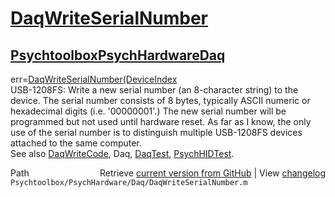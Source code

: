 # [DaqWriteSerialNumber](DaqWriteSerialNumber)
## [Psychtoolbox](Psychtoolbox)[PsychHardware](PsychHardware)[Daq](Daq)

err=[DaqWriteSerialNumber](DaqWriteSerialNumber)[(DeviceIndex]((DeviceIndex),serialstring)  
USB-1208FS: Write a new serial number (an 8-character string) to the  
device. The serial number consists of 8 bytes, typically ASCII numeric or  
hexadecimal digits (i.e. '00000001'.)  The new serial number will be  
programmed but not used until hardware reset. As far as I know, the only  
use of the serial number is to distinguish multiple USB-1208FS devices  
attached to the same computer.  
See also [DaqWriteCode](DaqWriteCode), Daq, [DaqTest](DaqTest), [PsychHIDTest](PsychHIDTest).  




<div class="code_header" style="text-align:right;">
  <span style="float:left;">Path&nbsp;&nbsp;</span> <span class="counter">Retrieve <a href=
  "https://raw.github.com/Psychtoolbox-3/Psychtoolbox-3/beta/Psychtoolbox/PsychHardware/Daq/DaqWriteSerialNumber.m">current version from GitHub</a> | View <a href=
  "https://github.com/Psychtoolbox-3/Psychtoolbox-3/commits/beta/Psychtoolbox/PsychHardware/Daq/DaqWriteSerialNumber.m">changelog</a></span>
</div>
<div class="code">
  <code>Psychtoolbox/PsychHardware/Daq/DaqWriteSerialNumber.m</code>
</div>

